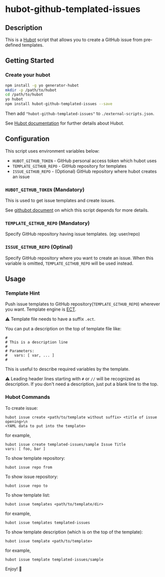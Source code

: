 # hubot-github-templated-issues

## Description

This is a [Hubot](https://hubot.github.com/) script that allows you to create a GitHub issue from pre-defined templates.

## Getting Started

### Create your hubot

```zsh
npm install -g yo generator-hubot
mkdir -p /path/to/hubot
cd /path/to/hubot
yo hubot
npm install hubot-github-templated-issues --save
```

Then add ```"hubot-github-templated-issues"``` to ```./external-scripts.json```.

See [Hubot documentation](https://hubot.github.com/docs/) for further details about Hubot.


## Configuration

This script uses environment variables below:

* ```HUBOT_GITHUB_TOKEN``` - GitHub personal access token which hubot uses
* ```TEMPLATE_GITHUB_REPO``` - GitHub repository for templates
* ```ISSUE_GITHUB_REPO``` - (Optional) GitHub repository where hubot creates an issue

### ```HUBOT_GITHUB_TOKEN``` (Mandatory)

This is used to get issue templates and create issues.

See [githubot document](https://github.com/iangreenleaf/githubot) on which this script depends for more details.

### ```TEMPLATE_GITHUB_REPO``` (Mandatory)

Specify GitHub repository having issue templates. (eg: user/repo)

### ```ISSUE_GITHUB_REPO``` (Optinal)

Specify GitHub repository where you want to create an issue. When this variable is omitted, ```TEMPLATE_GITHUB_REPO``` will be used instead.


## Usage

### Template Hint

Push issue templates to GitHub repository(```TEMPLATE_GITHUB_REPO```) wherever you want.
Template engine is [ECT](http://ectjs.com/).

:warning: Template file needs to have a suffix ```.ect```.

You can put a description on the top of template file like:

```
#
# This is a description line
#
# Parameters: 
#   vars: [ var, ... ]
#
```

This is useful to describe required variables by the template.

:warning: Leading header lines starting with ```#``` or ```//``` will be recognized as description. If you don't need a description, just put a blank line to the top.

### Hubot Commands

To create issue:

```
hubot issue create <path/to/template without suffix> <title of issue opening>\n
<YAML data to put into the template>
```

for example,

```
hubot issue create templated-issues/sample Issue Title
vars: [ foo, bar ]
```

To show template repository:

```
hubot issue repo from
```

To show issue repository:

```
hubot issue repo to
```

To show template list:

```
hubot issue templates <path/to/template/dir>
```

for example,

```
hubot issue templates templated-issues
```

To show template description (which is on the top of the template):

```
hubot issue template <path/to/template>
```

for example,

```
hubot issue template templated-issues/sample
```

Enjoy! :tada:
